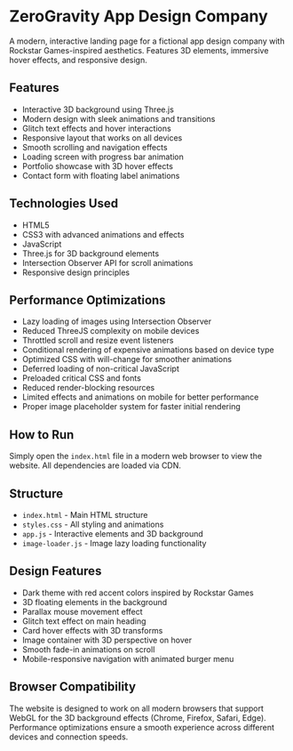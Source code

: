 # ZeroGravity App Design Company

A modern, interactive landing page for a fictional app design company with Rockstar Games-inspired aesthetics. Features 3D elements, immersive hover effects, and responsive design.

## Features

- Interactive 3D background using Three.js
- Modern design with sleek animations and transitions
- Glitch text effects and hover interactions
- Responsive layout that works on all devices
- Smooth scrolling and navigation effects
- Loading screen with progress bar animation
- Portfolio showcase with 3D hover effects
- Contact form with floating label animations

## Technologies Used

- HTML5
- CSS3 with advanced animations and effects
- JavaScript
- Three.js for 3D background elements
- Intersection Observer API for scroll animations
- Responsive design principles

## Performance Optimizations

- Lazy loading of images using Intersection Observer
- Reduced ThreeJS complexity on mobile devices
- Throttled scroll and resize event listeners
- Conditional rendering of expensive animations based on device type
- Optimized CSS with will-change for smoother animations
- Deferred loading of non-critical JavaScript
- Preloaded critical CSS and fonts
- Reduced render-blocking resources
- Limited effects and animations on mobile for better performance
- Proper image placeholder system for faster initial rendering

## How to Run

Simply open the `index.html` file in a modern web browser to view the website. All dependencies are loaded via CDN.

## Structure

- `index.html` - Main HTML structure
- `styles.css` - All styling and animations
- `app.js` - Interactive elements and 3D background
- `image-loader.js` - Image lazy loading functionality

## Design Features

- Dark theme with red accent colors inspired by Rockstar Games
- 3D floating elements in the background
- Parallax mouse movement effect
- Glitch text effect on main heading
- Card hover effects with 3D transforms
- Image container with 3D perspective on hover
- Smooth fade-in animations on scroll
- Mobile-responsive navigation with animated burger menu

## Browser Compatibility

The website is designed to work on all modern browsers that support WebGL for the 3D background effects (Chrome, Firefox, Safari, Edge). Performance optimizations ensure a smooth experience across different devices and connection speeds. 
